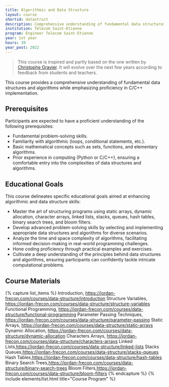```yaml
---
title: Algorithmic and Data Structure
layout: course
shortid: datastruct
description: Comprehensive understanding of fundamental data structures in C/C++
institution: Télécom Saint-Etienne
program: Engineer Telecom Saint-Etienne
year: 1st year
hours: 39
year_post: 2022
---
```


> This course is inspired and partly based on the one written by [Christophe Gravier](https://cgravier.fr/). It will evolve over the next few years according to feedback from students and teachers.

This course provides a comprehensive understanding of fundamental data structures and algorithms while emphasizing proficiency in C/C++ implementation.

## <i class="fas fa-exclamation-triangle"></i> Prerequisites

Participants are expected to have a proficient understanding of the following prerequisites:

- Fundamental problem-solving skills.
- Familiarity with algorithmic (loops, conditional statements, etc.).
- Basic mathematical concepts such as sets, functions, and elementary algorithms.
- Prior experience in computing (Python or C/C++), ensuring a comfortable entry into the complexities of data structures and algorithms.

## <i class="fas fa-bookmark"></i> Educational Goals

This course delineates specific educational goals aimed at enhancing algorithmic and data structure skills:

- Master the art of structuring programs using static arrays, dynamic allocation, character arrays, linked lists, stacks, queues, hash tables, binary search trees, and bloom filters.
- Develop advanced problem-solving skills by selecting and implementing appropriate data structures and algorithms for diverse scenarios.
- Analyze the time and space complexity of algorithms, facilitating informed decision-making in real-world programming challenges.
- Hone coding proficiency through practical examples and exercises.
- Cultivate a deep understanding of the principles behind data structures and algorithms, ensuring participants can confidently tackle intricate computational problems.

## <i class="fas fa-file-download"></i> Course Materials

{% capture list_items %}
Introduction, https://jordan-frecon.com/courses/data-structure/introduction
Structure Variables, https://jordan-frecon.com/courses/data-structure/structure-variables
Functional Programming, https://jordan-frecon.com/courses/data-structure/functional-programming
Parameter Passing Techniques, https://jordan-frecon.com/courses/data-structure/parameter-passing
Static Arrays, https://jordan-frecon.com/courses/data-structure/static-arrays
Dynamic Allocation, https://jordan-frecon.com/courses/data-structure/dynamic-allocation
Characters Arrays, https://jordan-frecon.com/courses/data-structure/characters-arrays
Linked Lists,https://jordan-frecon.com/courses/data-structure/linked-lists
Stacks Queues,https://jordan-frecon.com/courses/data-structure/stacks-queues
Hash Tables,https://jordan-frecon.com/courses/data-structure/hash-tables
Binary Search Trees,https://jordan-frecon.com/courses/data-structure/binary-search-trees
Bloom Filters,https://jordan-frecon.com/courses/data-structure/bloom-filters 
{% endcapture %}
{% include elements/list.html title="Course Program" %}
